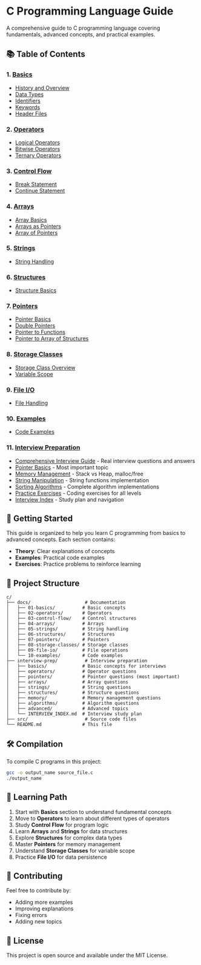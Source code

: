 # C Programming Language Guide

A comprehensive guide to C programming language covering fundamentals, advanced concepts, and practical examples.

## 📚 Table of Contents

### 1. [Basics](./docs/01-basics/)
- [History and Overview](./docs/01-basics/01-history-overview.md)
- [Data Types](./docs/01-basics/02-data-types.md)
- [Identifiers](./docs/01-basics/03-identifiers.md)
- [Keywords](./docs/01-basics/04-keywords.md)
- [Header Files](./docs/01-basics/05-header-files.md)

### 2. [Operators](./docs/02-operators/)
- [Logical Operators](./docs/02-operators/01-logical-operators.md)
- [Bitwise Operators](./docs/02-operators/02-bitwise-operators.md)
- [Ternary Operators](./docs/02-operators/03-ternary-operators.md)

### 3. [Control Flow](./docs/03-control-flow/)
- [Break Statement](./docs/03-control-flow/01-break-statement.md)
- [Continue Statement](./docs/03-control-flow/02-continue-statement.md)

### 4. [Arrays](./docs/04-arrays/)
- [Array Basics](./docs/04-arrays/01-array-basics.md)
- [Arrays as Pointers](./docs/04-arrays/02-arrays-as-pointers.md)
- [Array of Pointers](./docs/04-arrays/03-array-of-pointers.md)

### 5. [Strings](./docs/05-strings/)
- [String Handling](./docs/05-strings/01-string-handling.md)

### 6. [Structures](./docs/06-structures/)
- [Structure Basics](./docs/06-structures/01-structure-basics.md)

### 7. [Pointers](./docs/07-pointers/)
- [Pointer Basics](./docs/07-pointers/01-pointer-basics.md)
- [Double Pointers](./docs/07-pointers/02-double-pointers.md)
- [Pointer to Functions](./docs/07-pointers/03-pointer-to-functions.md)
- [Pointer to Array of Structures](./docs/07-pointers/04-pointer-to-array-of-structures.md)

### 8. [Storage Classes](./docs/08-storage-classes/)
- [Storage Class Overview](./docs/08-storage-classes/01-storage-class-overview.md)
- [Variable Scope](./docs/08-storage-classes/02-variable-scope.md)

### 9. [File I/O](./docs/09-file-io/)
- [File Handling](./docs/09-file-io/01-file-handling.md)

### 10. [Examples](./docs/10-examples/)
- [Code Examples](./docs/10-examples/)

### 11. [Interview Preparation](./interview-prep/)
- [Comprehensive Interview Guide](./interview-prep/README.md) - Real interview questions and answers
- [Pointer Basics](./interview-prep/pointers/01_pointer_basics.md) - Most important topic
- [Memory Management](./interview-prep/memory/01_memory_basics.md) - Stack vs Heap, malloc/free
- [String Manipulation](./interview-prep/strings/01_string_basics.md) - String functions implementation
- [Sorting Algorithms](./interview-prep/algorithms/01_sorting_algorithms.md) - Complete algorithm implementations
- [Practice Exercises](./interview-prep/practice-exercises/) - Coding exercises for all levels
- [Interview Index](./interview-prep/INTERVIEW_INDEX.md) - Study plan and navigation

## 🚀 Getting Started

This guide is organized to help you learn C programming from basics to advanced concepts. Each section contains:

- **Theory**: Clear explanations of concepts
- **Examples**: Practical code examples
- **Exercises**: Practice problems to reinforce learning

## 📁 Project Structure

```
c/
├── docs/                    # Documentation
│   ├── 01-basics/          # Basic concepts
│   ├── 02-operators/       # Operators
│   ├── 03-control-flow/    # Control structures
│   ├── 04-arrays/          # Arrays
│   ├── 05-strings/         # String handling
│   ├── 06-structures/      # Structures
│   ├── 07-pointers/        # Pointers
│   ├── 08-storage-classes/ # Storage classes
│   ├── 09-file-io/         # File operations
│   └── 10-examples/        # Code examples
├── interview-prep/          # Interview preparation
│   ├── basics/             # Basic concepts for interviews
│   ├── operators/          # Operator questions
│   ├── pointers/           # Pointer questions (most important)
│   ├── arrays/             # Array questions
│   ├── strings/            # String questions
│   ├── structures/         # Structure questions
│   ├── memory/             # Memory management questions
│   ├── algorithms/         # Algorithm questions
│   ├── advanced/           # Advanced topics
│   └── INTERVIEW_INDEX.md  # Interview study plan
├── src/                     # Source code files
└── README.md               # This file
```

## 🛠️ Compilation

To compile C programs in this project:

```bash
gcc -o output_name source_file.c
./output_name
```

## 📖 Learning Path

1. Start with **Basics** section to understand fundamental concepts
2. Move to **Operators** to learn about different types of operators
3. Study **Control Flow** for program logic
4. Learn **Arrays** and **Strings** for data structures
5. Explore **Structures** for complex data types
6. Master **Pointers** for memory management
7. Understand **Storage Classes** for variable scope
8. Practice **File I/O** for data persistence

## 🤝 Contributing

Feel free to contribute by:
- Adding more examples
- Improving explanations
- Fixing errors
- Adding new topics

## 📄 License

This project is open source and available under the MIT License. 